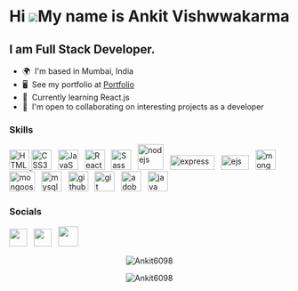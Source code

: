 Hi ![](https://user-images.githubusercontent.com/18350557/176309783-0785949b-9127-417c-8b55-ab5a4333674e.gif)My name is Ankit Vishwwakarma
========================================================================================================================================

I am Full Stack Developer.
--------------------------

*   🌍  I'm based in Mumbai, India
*   🖥️  See my portfolio at <a target="_blank" rel="noreferrer" href='https://ankithub.me/Resume/'>Portfolio</a>
*   🧠  Currently learning React.js
*   🤝  I'm open to collaborating on interesting projects as a developer

### Skills

<a href="https://developer.mozilla.org/en-US/docs/Glossary/HTML5" target="_blank" rel="noreferrer"><img src="https://cdn-icons-png.flaticon.com/512/1051/1051277.png" width="36" height="36" alt="HTML5" />
<a href="https://www.w3.org/TR/CSS/#css" target="_blank" rel="noreferrer"><img src="https://cdn-icons-png.flaticon.com/512/5968/5968242.png" width="36" height="36" alt="CSS3" /></a> &nbsp;
<a href="https://developer.mozilla.org/en-US/docs/Web/JavaScript" target="_blank" rel="noreferrer"><img src="https://cdn-icons-png.flaticon.com/512/5968/5968292.png" width="36" height="36" alt="JavaScript" /></a> &nbsp;
<a href="https://reactjs.org/" target="_blank" rel="noreferrer"><img src="https://cdn-icons-png.flaticon.com/512/1126/1126012.png" width="36" height="36" alt="React" /></a> &nbsp; 
<a href="https://sass-lang.com/" target="_blank" rel="noreferrer"><img src="https://cdn-icons-png.flaticon.com/512/5968/5968358.png" width="36" height="36" alt="Sass" /></a> &nbsp; 
<a href="https://nodejs.org/en" target="_blank" rel="noreferrer"><img src="https://nodejs.org/static/images/logo.svg" width="46" height="46" alt="nodejs" /></a> &nbsp; 
<a href="https://expressjs.com/" target="_blank" rel="noreferrer"><img src="https://upload.wikimedia.org/wikipedia/commons/6/64/Expressjs.png" width="80" height="26" alt="express" /></a> &nbsp; 
<a href="https://ejs.co/" target="_blank" rel="noreferrer"><img src="https://www.vhv.rs/dpng/d/543-5432188_logo-ejs-logo-png-transparent-png.png" width="50" height="26" alt="ejs" /></a> &nbsp; 
<a href="https://www.mongodb.com/" target="_blank" rel="noreferrer"><img src="https://raw.githubusercontent.com/danielcranney/readme-generator/main/public/icons/skills/mongodb-colored.svg" width="36" height="36" alt="mongodb" /></a> &nbsp;
<a href="https://mongoosejs.com/" target="_blank" rel="noreferrer"><img src="https://mongoosejs.com/docs/images/mongoose5_62x30_transparent.png" width="46" height="36" alt="mongoose" /></a> &nbsp;
<a href="https://www.mysql.com/" target="_blank" rel="noreferrer"><img src="https://raw.githubusercontent.com/danielcranney/readme-generator/main/public/icons/skills/mysql-colored.svg" width="36" height="36" alt="mysql" /></a> &nbsp;
<a href="https://github.com/" target="_blank" rel="noreferrer"><img src="https://cdn-icons-png.flaticon.com/512/733/733553.png" width="36" height="36" alt="github" /></a> &nbsp;
<a href="https://git-scm.com/" target="_blank" rel="noreferrer"><img src="https://raw.githubusercontent.com/danielcranney/readme-generator/main/public/icons/skills/git-colored.svg" width="36" height="36" alt="git" /></a> &nbsp;
<a href="https://helpx.adobe.com/xd/get-started.html" target="_blank" rel="noreferrer"><img src="https://cdn-icons-png.flaticon.com/512/5611/5611129.png" width="36" height="36" alt="adobe xd" /></a> &nbsp;
<a href="https://tailwindcss.com/" target="_blank" rel="noreferrer"><img src="https://raw.githubusercontent.com/danielcranney/readme-generator/main/public/icons/skills/java-colored.svg" width="36" height="36" alt="java" /></a> &nbsp; 

### Socials

<a href="https://www.linkedin.com/in/ankit-vishwakarma-6531221b0/" target="_blank" rel="noreferrer"><img src="https://raw.githubusercontent.com/danielcranney/readme-generator/main/public/icons/socials/linkedin.svg" width="32" height="32" /></a> &nbsp; 
<a href="https://discord.gg/vcByDNA" target="_blank" rel="noreferrer"><img src="https://cdn-icons-png.flaticon.com/512/3670/3670157.png" width="32" height="32" /></a> &nbsp; 
<a href="https://ankithub.me/Resume/" target="_blank" rel="noreferrer"><img src="https://cdn-icons-png.flaticon.com/512/2202/2202112.png" width="36" height="36" /></a> &nbsp;

<p align="center"><img align="center" src="https://github-readme-stats.vercel.app/api/top-langs?username=Ankit6098&show_icons=true&locale=en&layout=compact" alt="Ankit6098" /></p>
<p align="center"><img align="center" src="https://github-readme-streak-stats.herokuapp.com/?user=Ankit6098&" alt="Ankit6098" /></p>
